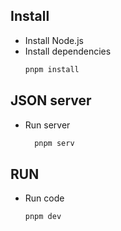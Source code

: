 ## Install

- Install Node.js
- Install dependencies
  ```bash
  pnpm install
  ```

## JSON server

- Run server
  ```bash
    pnpm serv
  ```

## RUN

- Run code
  ```bash
  pnpm dev
  ```
